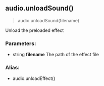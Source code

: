 
## audio.unloadSound()

> audio.unloadSound(filename)

Unload the preloaded effect

### Parameters:

-   string **filename** The path of the effect file

### Alias:

-   audio.unloadEffect()
